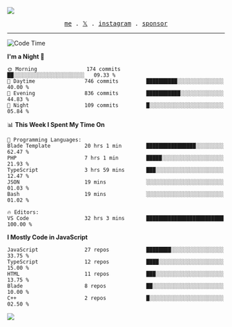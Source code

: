 <img style="bottom: 800px;" src="https://imgur.com/rilHVxA.png"/>
<p align="center">
  <samp>
    <a href="https://fayln.com">me</a> .
    <!-- <a href="https://fayln.com/projects">projects</a> . -->
    <a href="https://go.fayln.com/twitter">𝕏</a> .
    <a href="https://go.fayln.com/instagram">instagram</a> .
<!--     <a href="https://go.fayln.com/polywork">polywork</a> . -->
    <a href="https://github.com/sponsors/faridhnzz">sponsor</a>
  </samp>
</p>

---
<!--START_SECTION:waka-->
![Code Time](http://img.shields.io/badge/Code%20Time-3%2C926%20hrs%2053%20mins-blue)

**I'm a Night 🦉** 

```text
🌞 Morning                174 commits         ██░░░░░░░░░░░░░░░░░░░░░░░   09.33 % 
🌆 Daytime                746 commits         ██████████░░░░░░░░░░░░░░░   40.00 % 
🌃 Evening                836 commits         ███████████░░░░░░░░░░░░░░   44.83 % 
🌙 Night                  109 commits         █░░░░░░░░░░░░░░░░░░░░░░░░   05.84 % 
```


📊 **This Week I Spent My Time On** 

```text
💬 Programming Languages: 
Blade Template           20 hrs 1 min        ████████████████░░░░░░░░░   62.47 % 
PHP                      7 hrs 1 min         █████░░░░░░░░░░░░░░░░░░░░   21.93 % 
TypeScript               3 hrs 59 mins       ███░░░░░░░░░░░░░░░░░░░░░░   12.47 % 
JSON                     19 mins             ░░░░░░░░░░░░░░░░░░░░░░░░░   01.03 % 
Bash                     19 mins             ░░░░░░░░░░░░░░░░░░░░░░░░░   01.02 % 

🔥 Editors: 
VS Code                  32 hrs 3 mins       █████████████████████████   100.00 % 
```

**I Mostly Code in JavaScript** 

```text
JavaScript               27 repos            ████████░░░░░░░░░░░░░░░░░   33.75 % 
TypeScript               12 repos            ████░░░░░░░░░░░░░░░░░░░░░   15.00 % 
HTML                     11 repos            ███░░░░░░░░░░░░░░░░░░░░░░   13.75 % 
Blade                    8 repos             ██░░░░░░░░░░░░░░░░░░░░░░░   10.00 % 
C++                      2 repos             █░░░░░░░░░░░░░░░░░░░░░░░░   02.50 % 
```




<!--END_SECTION:waka-->

![](https://hit.yhype.me/github/profile?user_id=29797712)

